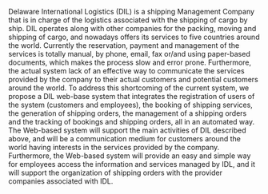 Delaware International Logistics (DIL) is a shipping Management Company that is in charge of the logistics associated with the shipping of cargo by ship. DIL operates along with other companies for the packing, moving and shipping of cargo, and nowadays offers its services to five countries around the world. Currently the reservation, payment and management of the services is totally manual, by phone, email, fax or/and using paper-based documents, which makes the process slow and error prone. Furthermore, the actual system lack of an effective way to communicate the services provided by the company to their actual customers and potential customers around the world. To address this shortcoming of the current system, we propose a DIL web-base system that integrates the registration of users of the system (customers and employees), the booking of shipping services, the generation of shipping orders, the management of a shipping orders and the tracking of bookings and shipping orders, all in an automated way. The Web-based system will support the main activities of DIL described above, and will be a communication medium for customers around the world having interests in the services provided by the company. Furthermore, the Web-based system will provide an easy and simple way for employees access the information and services managed by IDL, and it will support the organization of shipping orders with the provider companies associated with IDL.